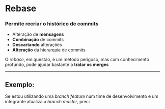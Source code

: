 # Rebase
### Permite recriar o histórico de commits
- Alteração de **mensagens**
- **Combinação** de commits
- **Descartando** alterações
- **Alteração** da hierarquia de commits

O *rebase*, em questão, é um método perigoso, mas com conhecimento profundo, pode ajudar bastante a **tratar os merges**

--- 
## Exemplo:
Se estou utilizando uma *branch feature* num time de desenvolvimento e um integrante atualiza a *branch master*, preci 
<!--stackedit_data:
eyJoaXN0b3J5IjpbNDI4OTAyNzUxLDE5NzI5NzU5MTEsMTY1NT
UwOTE3MV19
-->